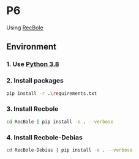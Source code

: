 # P6

Using [RecBole](https://github.com/RUCAIBox/RecBole)

## Environment

### 1. Use [Python 3.8](https://www.python.org/downloads/release/python-380/)

### 2. Install packages

```bash
pip install -r .\requirements.txt
```

### 3. Install Recbole

```bash
cd RecBole | pip install -e . --verbose
```

### 4. Install Recbole-Debias

```bash
cd RecBole-Debias | pip install -e . --verbose
```